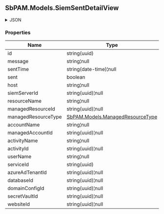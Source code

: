 
<h2 id="tocS_SbPAM.Models.SiemSentDetailView">SbPAM.Models.SiemSentDetailView</h2>

<a id="schemasbpam.models.siemsentdetailview"></a>
<a id="schema_SbPAM.Models.SiemSentDetailView"></a>
<a id="tocSsbpam.models.siemsentdetailview"></a>
<a id="tocssbpam.models.siemsentdetailview"></a>

<details><summary>JSON</summary>


```json
{
  "id": "497f6eca-6276-4993-bfeb-53cbbbba6f08",
  "message": "string",
  "sentTime": "2019-08-24T14:15:22Z",
  "sent": true,
  "host": "string",
  "siemServerId": "6e2c5d42-95a1-42f1-85ff-f34a8f6b29d7",
  "resourceName": "string",
  "managedResourceId": "43aaf5a7-e929-49e6-870e-49d47d9cdc2f",
  "managedResourceType": "Host",
  "accountName": "string",
  "managedAccountId": "98c25b84-2c06-4fcd-94c7-306443f45a3d",
  "activityName": "string",
  "activityId": "bdfd0655-55e6-45e6-8bbc-6ed31d3820b5",
  "userName": "string",
  "serviceId": "8f8bb40f-b96b-40fe-9064-5031fbe483f9",
  "azureAdTenantId": "108c7400-79f1-4372-be73-ac37f4e8912c",
  "databaseId": "d0f4f849-8ecf-4909-96bf-7953790e45f9",
  "domainConfigId": "0ef2a0ae-0442-42e8-9ed5-4a4ed3f7578e",
  "secretVaultId": "db0fd85f-8294-44b7-b903-b86ddd322de8",
  "websiteId": "eee0b185-ac19-4fd6-bb45-58b59a8988e9"
}

```


</details>

### Properties

|Name|Type|Required|Restrictions|Description|
|---|---|---|---|---|
|id|string(uuid)|false|none|none|
|message|string¦null|false|none|none|
|sentTime|string(date-time)¦null|false|none|none|
|sent|boolean|false|none|none|
|host|string¦null|false|none|none|
|siemServerId|string(uuid)¦null|false|none|none|
|resourceName|string¦null|false|none|none|
|managedResourceId|string(uuid)¦null|false|none|none|
|managedResourceType|[SbPAM.Models.ManagedResourceType](../Models/sbpam.models.managedresourcetype.md)|false|none|none|
|accountName|string¦null|false|none|none|
|managedAccountId|string(uuid)¦null|false|none|none|
|activityName|string¦null|false|none|none|
|activityId|string(uuid)¦null|false|none|none|
|userName|string¦null|false|none|none|
|serviceId|string(uuid)|false|none|none|
|azureAdTenantId|string(uuid)¦null|false|none|none|
|databaseId|string(uuid)¦null|false|none|none|
|domainConfigId|string(uuid)¦null|false|none|none|
|secretVaultId|string(uuid)¦null|false|none|none|
|websiteId|string(uuid)¦null|false|none|none|


